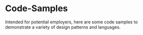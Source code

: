 Code-Samples
============

Intended for potential employers, here are some code samples to demonstrate a variety of design patterns and languages.

